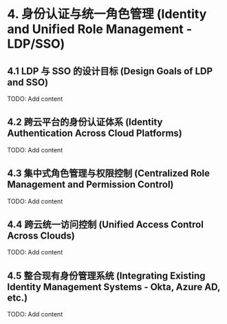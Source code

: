 # 4. 身份认证与统一角色管理 (Identity and Unified Role Management - LDP/SSO)

## 4.1 LDP 与 SSO 的设计目标 (Design Goals of LDP and SSO)
TODO: Add content

## 4.2 跨云平台的身份认证体系 (Identity Authentication Across Cloud Platforms)
TODO: Add content

## 4.3 集中式角色管理与权限控制 (Centralized Role Management and Permission Control)
TODO: Add content

## 4.4 跨云统一访问控制 (Unified Access Control Across Clouds)
TODO: Add content

## 4.5 整合现有身份管理系统 (Integrating Existing Identity Management Systems - Okta, Azure AD, etc.)
TODO: Add content
